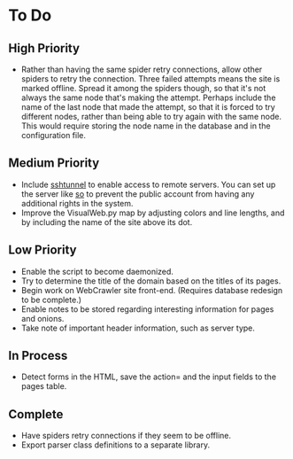 # To Do

## High Priority
* Rather than having the same spider retry connections, allow other spiders to retry the connection. Three failed attempts means the site is marked offline. Spread it among the spiders though, so that it's not always the same node that's making the attempt. Perhaps include the name of the last node that made the attempt, so that it is forced to try different nodes, rather than being able to try again with the same node. This would require storing the node name in the database and in the configuration file.

## Medium Priority
* Include [sshtunnel](https://github.com/pahaz/sshtunnel) to enable access to remote servers. You can set up the server like [so](https://unix.stackexchange.com/questions/235040/how-do-i-create-a-ssh-user-that-can-only-access-mysql) to prevent the public account from having any additional rights in the system.
* Improve the VisualWeb.py map by adjusting colors and line lengths, and by including the name of the site above its dot.

## Low Priority
* Enable the script to become daemonized.
* Try to determine the title of the domain based on the titles of its pages.
* Begin work on WebCrawler site front-end. (Requires database redesign to be complete.)
* Enable notes to be stored regarding interesting information for pages and onions.
* Take note of important header information, such as server type.

## In Process
* Detect forms in the HTML, save the action= and the input fields to the pages table.

## Complete
* Have spiders retry connections if they seem to be offline.
* Export parser class definitions to a separate library.
